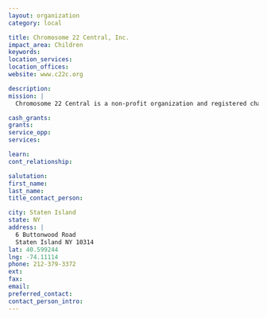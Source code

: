 ```yaml
---
layout: organization
category: local

title: Chromosome 22 Central, Inc.
impact_area: Children
keywords: 
location_services: 
location_offices: 
website: www.c22c.org

description: 
mission: |
  Chromosome 22 Central is a non-profit organization and registered charity in Canada, and a Corporation with non-profit status in the USA. Our group is run solely by volunteers. We do not receive any grants or financial assistance, other than the generosity of our members. When a new family contacts us, we provide them with current information, offer support and connect them with others who thought they "were the only ones". We host annual events so families have the unique opportunity of meeting one another. And we spend a fortune in postage!

cash_grants: 
grants: 
service_opp: 
services: 

learn: 
cont_relationship: 

salutation: 
first_name: 
last_name: 
title_contact_person: 

city: Staten Island
state: NY
address: |
  6 Buttonwood Road  
  Staten Island NY 10314
lat: 40.599244
lng: -74.11114
phone: 212-379-3372
ext: 
fax: 
email: 
preferred_contact: 
contact_person_intro: 
---
```

